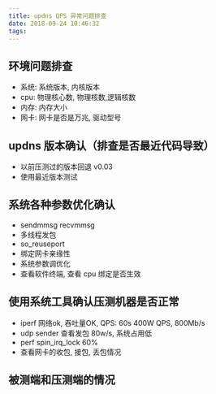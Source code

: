 ```yaml
---
title: updns QPS 异常问题排查
date: 2018-09-24 10:46:32
tags:
---
```


## 环境问题排查
- 系统: 系统版本, 内核版本
- cpu: 物理核心数, 物理核数,逻辑核数
- 内存: 内存大小
- 网卡: 网卡是否是万兆, 驱动型号

## updns 版本确认（排查是否最近代码导致）
- 以前压测过的版本回退 v0.03
- 使用最近版本测试

## 系统各种参数优化确认
- sendmmsg recvmmsg
- 多线程发包
- so_reuseport
- 绑定网卡亲缘性
- 系统参数调优化
- 查看软件终端, 查看 cpu 绑定是否生效

## 使用系统工具确认压测机器是否正常
- iperf 网络ok, 吞吐量OK, QPS: 60s  400W QPS, 800Mb/s
- udp sender 查看发包 80w/s, 系统占用低
- perf spin_irq_lock 60%
- 查看网卡的收包, 接包, 丢包情况

## 被测端和压测端的情况
